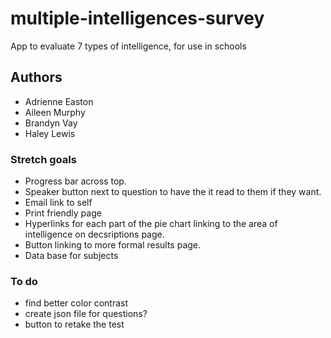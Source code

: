 # multiple-intelligences-survey
App to evaluate 7 types of intelligence, for use in schools

## Authors
- Adrienne Easton
- Aileen Murphy
- Brandyn Vay
- Haley Lewis

### Stretch goals
- Progress bar across top.
- Speaker button next to question to have the it read to them if they want. 
- Email link to self
- Print friendly page
- Hyperlinks for each part of the pie chart linking to the area of intelligence on decsriptions page.
- Button linking to more formal results page. 
- Data base for subjects

### To do
- find better color contrast
- create json file for questions?
- button to retake the test